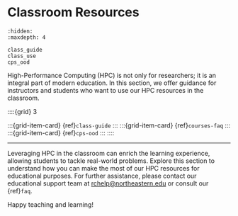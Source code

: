 # Classroom Resources
```{toctree}
:hidden:
:maxdepth: 4

class_guide
class_use
cps_ood
```

High-Performance Computing (HPC) is not only for researchers; it is an integral part of modern education. In this section, we offer guidance for instructors and students who want to use our HPC resources in the classroom.

::::{grid} 3

:::{grid-item-card} {ref}`class-guide`
:::
:::{grid-item-card} {ref}`courses-faq`
:::
:::{grid-item-card} {ref}`cps-ood`
:::
::::

---
Leveraging HPC in the classroom can enrich the learning experience, allowing students to tackle real-world problems. Explore this section to understand how you can make the most of our HPC resources for educational purposes. For further assistance, please contact our educational support team at <rchelp@northeastern.edu> or consult our {ref}`faq`.

Happy teaching and learning!
